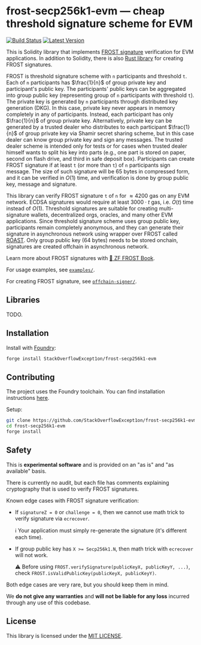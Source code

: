 # frost-secp256k1-evm &mdash; cheap threshold signature scheme for EVM

[![Build Status](https://github.com/StackOverflowExcept1on/frost-secp256k1-evm/actions/workflows/ci.yml/badge.svg)](https://github.com/StackOverflowExcept1on/frost-secp256k1-evm/actions/workflows/ci.yml)
[![Latest Version](https://img.shields.io/crates/v/frost-secp256k1-evm.svg)](https://crates.io/crates/frost-secp256k1-evm)

This is Solidity library that implements [FROST signature](https://github.com/ZcashFoundation/frost) verification for
EVM applications. In addition to Solidity, there is also [Rust library](https://crates.io/crates/frost-secp256k1-evm)
for creating FROST signatures.

FROST is threshold signature scheme with `n` participants and threshold `t`. Each of `n` participants has $\frac{1}{n}$
of group private key and participant's public key. The participants' public keys can be aggregated into group public
key (representing group of `n` participants with threshold `t`). The private key is generated by `n` participants
through distributed key generation (DKG). In this case, private key never appears in memory completely in any of
participants. Instead, each participant has only $\frac{1}{n}$ of group private key. Alternatively, private key can be
generated by a trusted dealer who distributes to each participant $\frac{1}{n}$ of group private key via Shamir secret
sharing scheme, but in this case dealer can know group private key and sign any messages. The trusted dealer scheme is
intended only for tests or for cases when trusted dealer himself wants to split his key into parts (e.g., one part is
stored on paper, second on flash drive, and third in safe deposit box). Participants can create FROST signature if at
least `t` (or more than `t`) of `n` participants sign message. The size of such signature will be 65 bytes in compressed
form, and it can be verified in $O(1)$ time, and verification is done by group public key, message and signature.

This library can verify FROST signature `t` of `n` for $\approx 4200$ gas on any EVM network. ECDSA signatures would
require at least $3000 \cdot t$ gas, i.e. $O(t)$ time instead of $O(1)$. Threshold signatures are suitable for creating
multi-signature wallets, decentralized orgs, oracles, and many other EVM applications. Since threshold signature scheme
uses group public key, participants remain completely anonymous, and they can generate their signature in asynchronous
network using wrapper over FROST called [ROAST](https://github.com/StackOverflowExcept1on/roast). Only group public
key (64 bytes) needs to be stored onchain, signatures are created offchain in asynchronous network.

Learn more about FROST signatures with [:book: ZF FROST Book](https://frost.zfnd.org/frost.html).

For usage examples, see [`examples/`](./examples).

For creating FROST signature, see [`offchain-signer/`](./offchain-signer).

## Libraries

TODO.

## Installation

Install with [Foundry](https://getfoundry.sh):

```bash
forge install StackOverflowExcept1on/frost-secp256k1-evm
```

## Contributing

The project uses the Foundry toolchain. You can find installation instructions [here](https://getfoundry.sh).

Setup:

```bash
git clone https://github.com/StackOverflowExcept1on/frost-secp256k1-evm
cd frost-secp256k1-evm
forge install
```

## Safety

This is **experimental software** and is provided on an "as is" and "as available" basis.

There is currently no audit, but each file has comments explaining cryptography that is used to verify FROST signatures.

Known edge cases with FROST signature verification:

- If `signatureZ = 0` or `challenge = 0`, then we cannot use math trick to verify signature via `ecrecover`.

  :information_source: Your application must simply re-generate the signature (it's different each time).

- If group public key has `X >= Secp256k1.N`, then math trick with `ecrecover` will not work.

  :warning: Before using `FROST.verifySignature(publicKeyX, publicKeyY, ...)`, check
  `FROST.isValidPublicKey(publicKeyX, publicKeyY)`.

Both edge cases are very rare, but you should keep them in mind.

We **do not give any warranties** and **will not be liable for any loss** incurred through any use of this codebase.

## License

This library is licensed under the [MIT LICENSE](./LICENSE).
